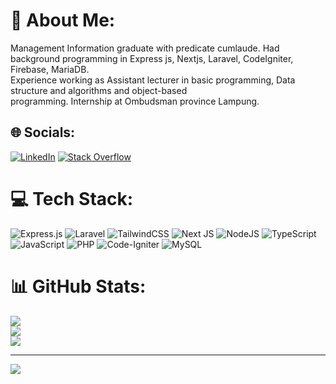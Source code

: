 # 💫 About Me:
Management Information graduate with predicate cumlaude. Had background programming in Express js, Nextjs, Laravel, CodeIgniter, Firebase, MariaDB.<br>Experience working as Assistant lecturer in basic programming, Data structure and algorithms and object-based<br>programming. Internship at Ombudsman province Lampung.


## 🌐 Socials:
[![LinkedIn](https://img.shields.io/badge/LinkedIn-%230077B5.svg?logo=linkedin&logoColor=white)](https://linkedin.com/in/muhammad-arif-al-fakhirin-7391a1257) [![Stack Overflow](https://img.shields.io/badge/-Stackoverflow-FE7A16?logo=stack-overflow&logoColor=white)](https://stackoverflow.com/users/14446851) 

# 💻 Tech Stack:
![Express.js](https://img.shields.io/badge/express.js-%23404d59.svg?style=for-the-badge&logo=express&logoColor=%2361DAFB) ![Laravel](https://img.shields.io/badge/laravel-%23FF2D20.svg?style=for-the-badge&logo=laravel&logoColor=white) ![TailwindCSS](https://img.shields.io/badge/tailwindcss-%2338B2AC.svg?style=for-the-badge&logo=tailwind-css&logoColor=white) ![Next JS](https://img.shields.io/badge/Next-black?style=for-the-badge&logo=next.js&logoColor=white) ![NodeJS](https://img.shields.io/badge/node.js-6DA55F?style=for-the-badge&logo=node.js&logoColor=white) ![TypeScript](https://img.shields.io/badge/typescript-%23007ACC.svg?style=for-the-badge&logo=typescript&logoColor=white) ![JavaScript](https://img.shields.io/badge/javascript-%23323330.svg?style=for-the-badge&logo=javascript&logoColor=%23F7DF1E) ![PHP](https://img.shields.io/badge/php-%23777BB4.svg?style=for-the-badge&logo=php&logoColor=white) ![Code-Igniter](https://img.shields.io/badge/CodeIgniter-%23EF4223.svg?style=for-the-badge&logo=codeIgniter&logoColor=white) ![MySQL](https://img.shields.io/badge/mysql-%2300f.svg?style=for-the-badge&logo=mysql&logoColor=white)
# 📊 GitHub Stats:
![](https://github-readme-stats.vercel.app/api?username=hxbc01&theme=darcula&hide_border=false&include_all_commits=true&count_private=false)<br/>
![](https://github-readme-streak-stats.herokuapp.com/?user=hxbc01&theme=darcula&hide_border=false)<br/>
![](https://github-readme-stats.vercel.app/api/top-langs/?username=hxbc01&theme=darcula&hide_border=false&include_all_commits=true&count_private=false&layout=compact)

---
[![](https://visitcount.itsvg.in/api?id=hxbc01&icon=0&color=0)](https://visitcount.itsvg.in)

<!-- Proudly created with GPRM ( https://gprm.itsvg.in ) -->
